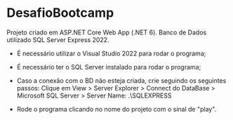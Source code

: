 # DesafioBootcamp

Projeto criado em ASP.NET Core Web App (.NET 6).
Banco de Dados utilizado SQL Server Express 2022.

- É necessário utilizar o Visual Studio 2022 para rodar o programa;
- É necessário ter o SQL Server instalado para rodar o programa;
- Caso a conexão com o BD não esteja criada, crie seguindo os seguintes passos:
  Clique em View > Server Explorer > Connect do DataBase > Microsoft SQL Server > Server Name: .\SQLEXPRESS

- Rode o programa clicando no nome do projeto com o sinal de "play".
